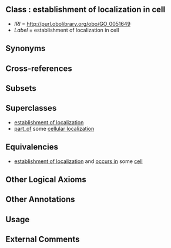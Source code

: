 
## Class : establishment of localization in cell

 * *IRI* = http://purl.obolibrary.org/obo/GO_0051649
 * *Label* = establishment of localization in cell

## Synonyms


## Cross-references


## Subsets


## Superclasses

 * [establishment of localization](../../GO/34/GO_0051234.md)
 * [part_of](../../BFO/50/BFO_0000050.md) some [cellular localization](../../GO/41/GO_0051641.md)

## Equivalencies

 * [establishment of localization](../../GO/34/GO_0051234.md) and [occurs in](../../BFO/66/BFO_0000066.md) some [cell](../../GO/23/GO_0005623.md)

## Other Logical Axioms


## Other Annotations


## Usage


## External Comments

